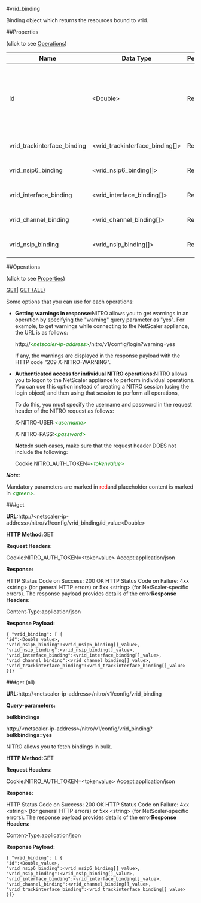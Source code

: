 #vrid_binding

Binding object which returns the resources bound to vrid.


##Properties 
<span>(click to see [Operations](#opera))</span>


<table><thead><tr><th>Name</th><th>Data Type</th><th>Permissions</th><th>Description</th></tr></thead><tbody><tr><td>id</td><td>&lt;Double></td><td>Read-write</td><td>Integer value that uniquely identifies the VMAC address.<br>Minimum value = 1<br>Maximum value = 255</td></tr><tr><td>vrid_trackinterface_binding</td><td>&lt;vrid_trackinterface_binding[]></td><td>Read-only</td><td>trackinterface that can be bound to vrid.</td></tr><tr><td>vrid_nsip6_binding</td><td>&lt;vrid_nsip6_binding[]></td><td>Read-only</td><td>nsip6 that can be bound to vrid.</td></tr><tr><td>vrid_interface_binding</td><td>&lt;vrid_interface_binding[]></td><td>Read-only</td><td>interface that can be bound to vrid.</td></tr><tr><td>vrid_channel_binding</td><td>&lt;vrid_channel_binding[]></td><td>Read-only</td><td>channel that can be bound to vrid.</td></tr><tr><td>vrid_nsip_binding</td><td>&lt;vrid_nsip_binding[]></td><td>Read-only</td><td>nsip that can be bound to vrid.</td></tr></tbody></table>
##Operations 
<span>(click to see [Properties](#prope))</span>


[GET]()| [GET (ALL)](#get-)


Some options that you can use for each operations:
<ul><li><p><b>Getting warnings in response:</b>NITRO allows you to get warnings in an operation by specifying the "warning" query parameter as "yes". For example, to get warnings while connecting to the NetScaler appliance, the URL is as follows:</p><p>http://<span style="color:green;font-style:italic;">&lt;netscaler-ip-address&gt;</span>/nitro/v1/config/login?warning=yes</p><p>If any, the warnings are displayed in the response payload with the HTTP code "209 X-NITRO-WARNING".</p></li><li><p><b>Authenticated access for individual NITRO operations:</b>NITRO allows you to logon to the NetScaler appliance to perform individual operations. You can use this option instead of creating a NITRO session (using the login object) and then using that session to perform all operations,</p><p>To do this, you must specify the username and password in the request header of the NITRO request as follows:</p><p>X-NITRO-USER:<span style="color:green;font-style:italic;">&lt;username&gt;</span></p><p>X-NITRO-PASS:<span style="color:green;font-style:italic;">&lt;password&gt;</span></p><p><b>Note:</b>In such cases, make sure that the request header DOES not include the following:</p><p>Cookie:NITRO_AUTH_TOKEN=<span style="color:green;font-style:italic;">&lt;tokenvalue&gt;</span></p></li></ul>



***Note:*** 
Mandatory parameters are marked in <span style="color:#FF0000;">red</span>and placeholder content is marked in <span style="color:green;font-style:italic">&lt;green&gt;</span>.

###get



<b>URL:</b>http://&lt;netscaler-ip-address&gt;/nitro/v1/config/vrid_binding/id_value&lt;Double&gt;
<b>HTTP Method:</b>GET
<b>Request Headers:</b>

Cookie:NITRO_AUTH_TOKEN=&lt;tokenvalue&gt;Accept:application/json

<b>Response:</b>
HTTP Status Code on Success: 200 OKHTTP Status Code on Failure: 4xx &lt;string&gt; (for general HTTP errors) or 5xx &lt;string&gt; (for NetScaler-specific errors). The response payload provides details of the error<b>Response Headers:</b>

Content-Type:application/json

<b>Response Payload: </b>```{ "vrid_binding": [ {"id":<Double_value>,"vrid_nsip6_binding":<vrid_nsip6_binding[]_value>,"vrid_nsip_binding":<vrid_nsip_binding[]_value>,"vrid_interface_binding":<vrid_interface_binding[]_value>,"vrid_channel_binding":<vrid_channel_binding[]_value>,"vrid_trackinterface_binding":<vrid_trackinterface_binding[]_value>}]}```



###get (all)



<b>URL:</b>http://&lt;netscaler-ip-address&gt;/nitro/v1/config/vrid_binding
<b>Query-parameters:</b>
<b>bulkbindings</b>
http://&lt;netscaler-ip-address&gt;/nitro/v1/config/vrid_binding?<b>bulkbindings=yes</b>
NITRO allows you to fetch bindings in bulk.



<b>HTTP Method:</b>GET
<b>Request Headers:</b>

Cookie:NITRO_AUTH_TOKEN=&lt;tokenvalue&gt;Accept:application/json

<b>Response:</b>
HTTP Status Code on Success: 200 OKHTTP Status Code on Failure: 4xx &lt;string&gt; (for general HTTP errors) or 5xx &lt;string&gt; (for NetScaler-specific errors). The response payload provides details of the error<b>Response Headers:</b>

Content-Type:application/json

<b>Response Payload: </b>```{ "vrid_binding": [ {"id":<Double_value>,"vrid_nsip6_binding":<vrid_nsip6_binding[]_value>,"vrid_nsip_binding":<vrid_nsip_binding[]_value>,"vrid_interface_binding":<vrid_interface_binding[]_value>,"vrid_channel_binding":<vrid_channel_binding[]_value>,"vrid_trackinterface_binding":<vrid_trackinterface_binding[]_value>}]}```



